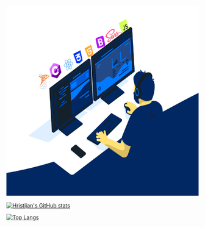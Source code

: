 <img src="forGitHub.gif" alt="myReadme" width="1000" height="500" />

[![Hristijan's GitHub stats](https://github-readme-stats.vercel.app/api?username=kiko-bt&show_icons=true&theme=tokyonight)](https://github.com/anuraghazra/github-readme-stats)


[![Top Langs](https://github-readme-stats.vercel.app/api/top-langs/?username=kiko-bt&layout=compact&theme=tokyonight)](https://github.com/kiko-bt/github-readme-stats)
